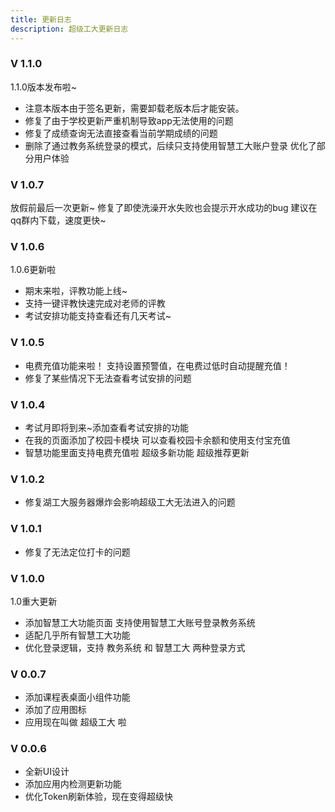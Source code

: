 ```yaml
---
title: 更新日志
description: 超级工大更新日志
---
```



### V 1.1.0 <Badge text="更新更强" size="medium" />

  1.1.0版本发布啦~
  - 注意本版本由于签名更新，需要卸载老版本后才能安装。
  - 修复了由于学校更新严重机制导致app无法使用的问题
  - 修复了成绩查询无法直接查看当前学期成绩的问题
  - 删除了通过教务系统登录的模式，后续只支持使用智慧工大账户登录 优化了部分用户体验
  
  
### V 1.0.7

放假前最后一次更新~ 修复了即使洗澡开水失败也会提示开水成功的bug 建议在qq群内下载，速度更快~

### V 1.0.6

1.0.6更新啦
- 期末来啦，评教功能上线~ 
- 支持一键评教快速完成对老师的评教
- 考试安排功能支持查看还有几天考试~

### V 1.0.5

- 电费充值功能来啦！ 支持设置预警值，在电费过低时自动提醒充值！ 
- 修复了某些情况下无法查看考试安排的问题

### V 1.0.4

- 考试月即将到来~添加查看考试安排的功能
- 在我的页面添加了校园卡模块 可以查看校园卡余额和使用支付宝充值
- 智慧功能里面支持电费充值啦
超级多新功能 超级推荐更新

### V 1.0.2

- 修复湖工大服务器爆炸会影响超级工大无法进入的问题

### V 1.0.1

- 修复了无法定位打卡的问题

### V 1.0.0

1.0重大更新
- 添加智慧工大功能页面 支持使用智慧工大账号登录教务系统 
- 适配几乎所有智慧工大功能 
- 优化登录逻辑，支持 教务系统 和 智慧工大 两种登录方式

### V 0.0.7

- 添加课程表桌面小组件功能
- 添加了应用图标
- 应用现在叫做 超级工大 啦

### V 0.0.6

- 全新UI设计
- 添加应用内检测更新功能
- 优化Token刷新体验，现在变得超级快
